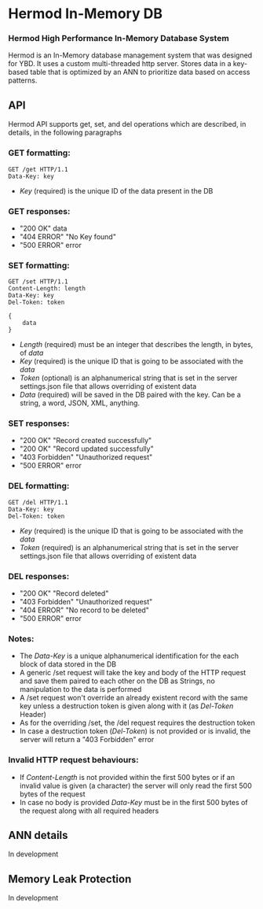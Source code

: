 # Hermod In-Memory DB

### Hermod High Performance In-Memory Database System

Hermod is an In-Memory database management system that was designed for YBD. It uses a custom multi-threaded http server. Stores data in a key-based table that is optimized by an ANN to prioritize data based on access patterns.

## API

Hermod API supports get, set, and del operations which are described, in details, in the following paragraphs

### GET formatting:  
```
GET /get HTTP/1.1
Data-Key: key
```

- *Key* (required) is the unique ID of the data present in the DB

### GET responses:  
- "200 OK"      data
- "404 ERROR"   "No Key found"
- "500 ERROR"   error

### SET formatting:  
```
GET /set HTTP/1.1
Content-Length: length
Data-Key: key
Del-Token: token

{
    data
}
```

- *Length* (required) must be an integer that describes the length, in bytes, of *data*
- *Key* (required) is the unique ID that is going to be associated with the *data*
- *Token* (optional) is an alphanumerical string that is set in the server settings.json file that allows overriding of existent data
- *Data* (required) will be saved in the DB paired with the key. Can be a string, a word, JSON, XML, anything.

### SET responses:  
- "200 OK"      "Record created successfully"
- "200 OK"      "Record updated successfully"
- "403 Forbidden"   "Unauthorized request"
- "500 ERROR"   error

### DEL formatting:  
```
GET /del HTTP/1.1
Data-Key: key
Del-Token: token
```

- *Key* (required) is the unique ID that is going to be associated with the *data*
- *Token* (required) is an alphanumerical string that is set in the server settings.json file that allows overriding of existent data

### DEL responses:  
- "200 OK"      "Record deleted"
- "403 Forbidden"   "Unauthorized request"
- "404 ERROR"   "No record to be deleted"
- "500 ERROR"   error

### Notes:  
- The *Data-Key* is a unique alphanumerical identification for the each block of data stored in the DB
- A generic /set request will take the key and body of the HTTP request and save them paired to each other on the DB as Strings, no manipulation to the data is performed
- A /set request won't override an already existent record with the same key unless a destruction token is given along with it (as *Del-Token* Header)
- As for the overriding /set, the /del request requires the destruction token
- In case a destruction token (*Del-Token*) is not provided or is invalid, the server will return a "403 Forbidden" error

### Invalid HTTP request behaviours:  
- If *Content-Length* is not provided within the first 500 bytes or if an invalid value is given (a character) the server will only read the first 500 bytes of the request
- In case no body is provided *Data-Key* must be in the first 500 bytes of the request along with all required headers

## ANN details

In development

## Memory Leak Protection

In development